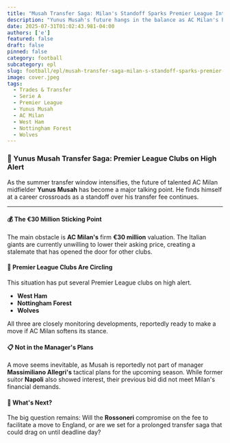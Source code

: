 ```yaml
---
title: "Musah Transfer Saga: Milan's Standoff Sparks Premier League Interest"
description: "Yunus Musah's future hangs in the balance as AC Milan's high asking price stalls a potential move, with West Ham, Nottingham Forest, and Wolves circling like hungry predators. Will Milan budge, or will Musah remain in limbo?"
date: 2025-07-31T01:02:43.981-04:00
authors: ['e']
featured: false
draft: false
pinned: false
category: football
subcategory: epl
slug: football/epl/musah-transfer-saga-milan-s-standoff-sparks-premier-league-interest
image: cover.jpeg
tags:
  - Trades & Transfer
  - Serie A
  - Premier League
  - Yunus Musah
  - AC Milan
  - West Ham
  - Nottingham Forest
  - Wolves
---
```


### 🚨 Yunus Musah Transfer Saga: Premier League Clubs on High Alert

As the summer transfer window intensifies, the future of talented AC Milan midfielder **Yunus Musah** has become a major talking point. He finds himself at a career crossroads as a standoff over his transfer fee continues.

---

#### 💰 The €30 Million Sticking Point

The main obstacle is **AC Milan's** firm **€30 million** valuation. The Italian giants are currently unwilling to lower their asking price, creating a stalemate that has opened the door for other clubs.

#### 🐺 Premier League Clubs Are Circling

This situation has put several Premier League clubs on high alert.
* **West Ham**
* **Nottingham Forest**
* **Wolves**

All three are closely monitoring developments, reportedly ready to make a move if AC Milan softens its stance.

#### 📋 Not in the Manager's Plans

A move seems inevitable, as Musah is reportedly not part of manager **Massimiliano Allegri's** tactical plans for the upcoming season. While former suitor **Napoli** also showed interest, their previous bid did not meet Milan's financial demands.

#### 🤔 What's Next?

The big question remains: Will the **Rossoneri** compromise on the fee to facilitate a move to England, or are we set for a prolonged transfer saga that could drag on until deadline day?